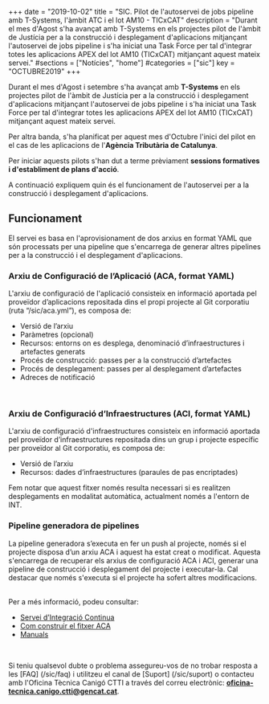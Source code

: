 +++
date        = "2019-10-02"
title       = "SIC. Pilot de l'autoservei de jobs pipeline amb T-Systems, l'àmbit ATC i el lot AM10 - TICxCAT"
description = "Durant el mes d'Agost s'ha avançat amb T-Systems en els projectes pilot de l'àmbit de Justícia per a la construcció i desplegament d'aplicacions mitjançant l'autoservei de jobs pipeline i s'ha iniciat una Task Force per tal d'integrar totes les aplicacions APEX del lot AM10 (TICxCAT) mitjançant aquest mateix servei."
#sections    = ["Notícies", "home"]
#categories  = ["sic"]
key         = "OCTUBRE2019"
+++

Durant el mes d'Agost i setembre s'ha avançat amb **T-Systems** en els projectes pilot de l'àmbit de Justícia per a la construcció i desplegament d'aplicacions mitjançant l'autoservei de jobs pipeline i s'ha iniciat una Task Force per tal d'integrar totes les aplicacions APEX del lot AM10 (TICxCAT) mitjançant aquest mateix servei.

Per altra banda, s'ha planificat per aquest mes d'Octubre l'inici del pilot en el cas de les aplicacions de l'**Agència Tributària de Catalunya**.

Per iniciar aquests pilots s'han dut a terme prèviament **sessions formatives i d'establiment de plans d'acció**.

A continuació expliquem quin és el funcionament de l'autoservei per a la construcció i desplegament d'aplicacions.

## Funcionament

El servei es basa en l'aprovisionament de dos arxius en format YAML que són processats per una pipeline que s'encarrega de generar altres pipelines per a la construcció i el desplegament d'aplicacions.

### Arxiu de Configuració de l’Aplicació (ACA, format YAML)
L'arxiu de configuració de l'aplicació consisteix en informació aportada pel proveïdor d’aplicacions repositada dins el propi projecte al Git corporatiu (ruta “/sic/aca.yml”), es composa de:

* Versió de l’arxiu
* Paràmetres (opcional)
* Recursos: entorns on es desplega, denominació d’infraestructures i artefactes generats
* Procés de construcció: passes per a la construcció d’artefactes
* Procés de desplegament: passes per al desplegament d’artefactes
* Adreces de notificació
<br/>

### Arxiu de Configuració d’Infraestructures (ACI, format YAML)
L'arxiu de configuració d'infraestructures consisteix en informació aportada pel proveïdor d’infraestructures repositada dins un grup i projecte específic per proveïdor al Git corporatiu, es composa de:

* Versió de l’arxiu
* Recursos: dades d’infraestructures (paraules de pas encriptades)

Fem notar que aquest fitxer només resulta necessari si es realitzen desplegaments en modalitat automàtica, actualment només a l'entorn de INT.
<br/>

### Pipeline generadora de pipelines
La pipeline generadora s’executa en fer un push al projecte, només si el projecte disposa d’un arxiu ACA i aquest ha estat creat o modificat. Aquesta s'encarrega de recuperar els arxius de configuració ACA i ACI, generar una pipeline de construcció i desplegament del projecte i executar-la. Cal destacar que només s'executa si el projecte ha sofert altres modificacions.
<br/>


<br/>
Per a més informació, podeu consultar:

* [Servei d’Integració Continua](/sic-serveis/ci/)
* [Com construir el fitxer ACA](/sic-welcome-pack/fitxer-aca/)
* [Manuals](/sic/manuals/)

<br/>

Si teniu qualsevol dubte o problema assegureu-vos de no trobar resposta a les [FAQ] (/sic/faq) i utilitzeu el canal de [Suport] (/sic/suport) o contacteu amb l'Oficina Tècnica Canigó CTTI a través del correu electrònic: **oficina-tecnica.canigo.ctti@gencat.cat**.
